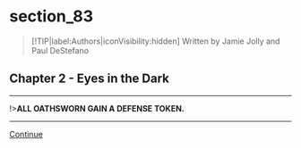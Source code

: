 
# section_83

>[!TIP|label:Authors|iconVisibility:hidden]
>Written by Jamie Jolly and Paul DeStefano

## Chapter 2 - Eyes in the Dark

---

!>**ALL OATHSWORN GAIN A DEFENSE TOKEN.** 

---

[Continue](output/chapter2/section_86.md)


